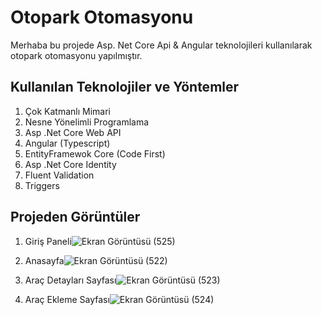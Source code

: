 # Otopark Otomasyonu

Merhaba bu projede Asp. Net Core Api & Angular teknolojileri kullanılarak otopark otomasyonu yapılmıştır.


## Kullanılan Teknolojiler ve Yöntemler

 1. Çok Katmanlı Mimari
 2. Nesne Yönelimli Programlama
 3. Asp .Net Core Web API
 4. Angular (Typescript)
 5. EntityFramewok Core (Code First)
 6. Asp .Net Core Identity
 7. Fluent Validation 
 8. Triggers

## Projeden Görüntüler

 1. Giriş Paneli![Ekran Görüntüsü (525)](https://user-images.githubusercontent.com/77530565/108414714-9c8d2780-723d-11eb-9093-bad9583091ae.png)

2. Anasayfa![Ekran Görüntüsü (522)](https://user-images.githubusercontent.com/77530565/108414722-9dbe5480-723d-11eb-8be2-e8d4ee989172.png)

3. Araç Detayları Sayfası![Ekran Görüntüsü (523)](https://user-images.githubusercontent.com/77530565/108414728-9f881800-723d-11eb-921c-287d366ba16c.png)

4. Araç Ekleme Sayfası![Ekran Görüntüsü (524)](https://user-images.githubusercontent.com/77530565/108414730-a020ae80-723d-11eb-946f-ed271966c2dc.png)
